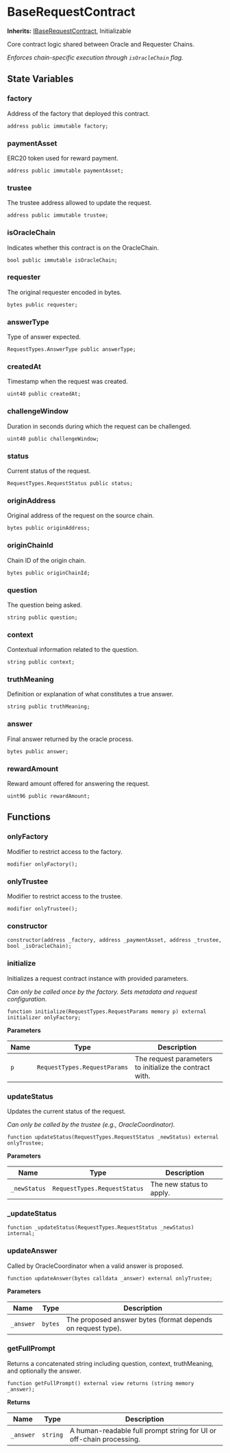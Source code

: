 # BaseRequestContract
**Inherits:**
[IBaseRequestContract](/src/interfaces/IBaseRequestContract.sol/interface.IBaseRequestContract.md), Initializable

Core contract logic shared between Oracle and Requester Chains.

*Enforces chain-specific execution through `isOracleChain` flag.*


## State Variables
### factory
Address of the factory that deployed this contract.


```solidity
address public immutable factory;
```


### paymentAsset
ERC20 token used for reward payment.


```solidity
address public immutable paymentAsset;
```


### trustee
The trustee address allowed to update the request.


```solidity
address public immutable trustee;
```


### isOracleChain
Indicates whether this contract is on the OracleChain.


```solidity
bool public immutable isOracleChain;
```


### requester
The original requester encoded in bytes.


```solidity
bytes public requester;
```


### answerType
Type of answer expected.


```solidity
RequestTypes.AnswerType public answerType;
```


### createdAt
Timestamp when the request was created.


```solidity
uint40 public createdAt;
```


### challengeWindow
Duration in seconds during which the request can be challenged.


```solidity
uint40 public challengeWindow;
```


### status
Current status of the request.


```solidity
RequestTypes.RequestStatus public status;
```


### originAddress
Original address of the request on the source chain.


```solidity
bytes public originAddress;
```


### originChainId
Chain ID of the origin chain.


```solidity
bytes public originChainId;
```


### question
The question being asked.


```solidity
string public question;
```


### context
Contextual information related to the question.


```solidity
string public context;
```


### truthMeaning
Definition or explanation of what constitutes a true answer.


```solidity
string public truthMeaning;
```


### answer
Final answer returned by the oracle process.


```solidity
bytes public answer;
```


### rewardAmount
Reward amount offered for answering the request.


```solidity
uint96 public rewardAmount;
```


## Functions
### onlyFactory

Modifier to restrict access to the factory.


```solidity
modifier onlyFactory();
```

### onlyTrustee

Modifier to restrict access to the trustee.


```solidity
modifier onlyTrustee();
```

### constructor


```solidity
constructor(address _factory, address _paymentAsset, address _trustee, bool _isOracleChain);
```

### initialize

Initializes a request contract instance with provided parameters.

*Can only be called once by the factory. Sets metadata and request configuration.*


```solidity
function initialize(RequestTypes.RequestParams memory p) external initializer onlyFactory;
```
**Parameters**

|Name|Type|Description|
|----|----|-----------|
|`p`|`RequestTypes.RequestParams`|The request parameters to initialize the contract with.|


### updateStatus

Updates the current status of the request.

*Can only be called by the trustee (e.g., OracleCoordinator).*


```solidity
function updateStatus(RequestTypes.RequestStatus _newStatus) external onlyTrustee;
```
**Parameters**

|Name|Type|Description|
|----|----|-----------|
|`_newStatus`|`RequestTypes.RequestStatus`|The new status to apply.|


### _updateStatus


```solidity
function _updateStatus(RequestTypes.RequestStatus _newStatus) internal;
```

### updateAnswer

Called by OracleCoordinator when a valid answer is proposed.


```solidity
function updateAnswer(bytes calldata _answer) external onlyTrustee;
```
**Parameters**

|Name|Type|Description|
|----|----|-----------|
|`_answer`|`bytes`|The proposed answer bytes (format depends on request type).|


### getFullPrompt

Returns a concatenated string including question, context, truthMeaning, and optionally the answer.


```solidity
function getFullPrompt() external view returns (string memory _answer);
```
**Returns**

|Name|Type|Description|
|----|----|-----------|
|`_answer`|`string`|A human-readable full prompt string for UI or off-chain processing.|


